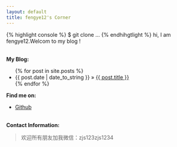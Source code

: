 ```yaml
---
layout: default
title: fengye12's Corner
---
```

{% highlight console %}
$ git clone ...
{% endhihgtlight %}
hi, I am fengye12.Welcom to my blog !


<p><br /><b>My Blog:</b></p>
  <ul class="posts">
    {% for post in site.posts %}
      <li><span>{{ post.date | date_to_string }}</span> &raquo; <a href="{{ post.url }}">{{ post.title }}</a></li>
    {% endfor %}
  </ul>

<p><b>Find me on:</b></p>

<ul>


<li><a href="http://github.com/fengye12/">Github</a></li>

</ul>
<p><br /><b>Contact Information:</b></p>

<blockquote>
欢迎所有朋友加我微信：zjs123zjs1234
</blockquote>

[oss]:http://en.wikipedia.org/wiki/Open_source
